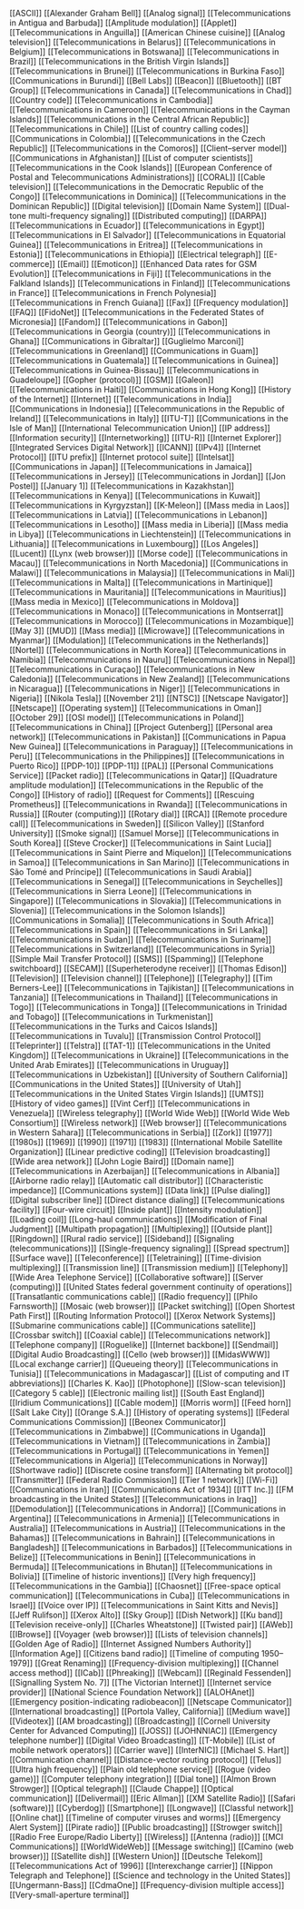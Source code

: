 [[ASCII]]
[[Alexander Graham Bell]]
[[Analog signal]]
[[Telecommunications in Antigua and Barbuda]]
[[Amplitude modulation]]
[[Applet]]
[[Telecommunications in Anguilla]]
[[American Chinese cuisine]]
[[Analog television]]
[[Telecommunications in Belarus]]
[[Telecommunications in Belgium]]
[[Telecommunications in Botswana]]
[[Telecommunications in Brazil]]
[[Telecommunications in the British Virgin Islands]]
[[Telecommunications in Brunei]]
[[Telecommunications in Burkina Faso]]
[[Communications in Burundi]]
[[Bell Labs]]
[[Beacon]]
[[Bluetooth]]
[[BT Group]]
[[Telecommunications in Canada]]
[[Telecommunications in Chad]]
[[Country code]]
[[Telecommunications in Cambodia]]
[[Telecommunications in Cameroon]]
[[Telecommunications in the Cayman Islands]]
[[Telecommunications in the Central African Republic]]
[[Telecommunications in Chile]]
[[List of country calling codes]]
[[Communications in Colombia]]
[[Telecommunications in the Czech Republic]]
[[Telecommunications in the Comoros]]
[[Client–server model]]
[[Communications in Afghanistan]]
[[List of computer scientists]]
[[Telecommunications in the Cook Islands]]
[[European Conference of Postal and Telecommunications Administrations]]
[[CORAL]]
[[Cable television]]
[[Telecommunications in the Democratic Republic of the Congo]]
[[Telecommunications in Dominica]]
[[Telecommunications in the Dominican Republic]]
[[Digital television]]
[[Domain Name System]]
[[Dual-tone multi-frequency signaling]]
[[Distributed computing]]
[[DARPA]]
[[Telecommunications in Ecuador]]
[[Telecommunications in Egypt]]
[[Telecommunications in El Salvador]]
[[Telecommunications in Equatorial Guinea]]
[[Telecommunications in Eritrea]]
[[Telecommunications in Estonia]]
[[Telecommunications in Ethiopia]]
[[Electrical telegraph]]
[[E-commerce]]
[[Email]]
[[Emoticon]]
[[Enhanced Data rates for GSM Evolution]]
[[Telecommunications in Fiji]]
[[Telecommunications in the Falkland Islands]]
[[Telecommunications in Finland]]
[[Telecommunications in France]]
[[Telecommunications in French Polynesia]]
[[Telecommunications in French Guiana]]
[[Fax]]
[[Frequency modulation]]
[[FAQ]]
[[FidoNet]]
[[Telecommunications in the Federated States of Micronesia]]
[[Fandom]]
[[Telecommunications in Gabon]]
[[Telecommunications in Georgia (country)]]
[[Telecommunications in Ghana]]
[[Communications in Gibraltar]]
[[Guglielmo Marconi]]
[[Telecommunications in Greenland]]
[[Communications in Guam]]
[[Telecommunications in Guatemala]]
[[Telecommunications in Guinea]]
[[Telecommunications in Guinea-Bissau]]
[[Telecommunications in Guadeloupe]]
[[Gopher (protocol)]]
[[GSM]]
[[Galeon]]
[[Telecommunications in Haiti]]
[[Communications in Hong Kong]]
[[History of the Internet]]
[[Internet]]
[[Telecommunications in India]]
[[Communications in Indonesia]]
[[Telecommunications in the Republic of Ireland]]
[[Telecommunications in Italy]]
[[ITU-T]]
[[Communications in the Isle of Man]]
[[International Telecommunication Union]]
[[IP address]]
[[Information security]]
[[Internetworking]]
[[ITU-R]]
[[Internet Explorer]]
[[Integrated Services Digital Network]]
[[ICANN]]
[[IPv4]]
[[Internet Protocol]]
[[ITU prefix]]
[[Internet protocol suite]]
[[Intelsat]]
[[Communications in Japan]]
[[Telecommunications in Jamaica]]
[[Telecommunications in Jersey]]
[[Telecommunications in Jordan]]
[[Jon Postel]]
[[January 1]]
[[Telecommunications in Kazakhstan]]
[[Telecommunications in Kenya]]
[[Telecommunications in Kuwait]]
[[Telecommunications in Kyrgyzstan]]
[[K-Meleon]]
[[Mass media in Laos]]
[[Telecommunications in Latvia]]
[[Telecommunications in Lebanon]]
[[Telecommunications in Lesotho]]
[[Mass media in Liberia]]
[[Mass media in Libya]]
[[Telecommunications in Liechtenstein]]
[[Telecommunications in Lithuania]]
[[Telecommunications in Luxembourg]]
[[Los Angeles]]
[[Lucent]]
[[Lynx (web browser)]]
[[Morse code]]
[[Telecommunications in Macau]]
[[Telecommunications in North Macedonia]]
[[Communications in Malawi]]
[[Telecommunications in Malaysia]]
[[Telecommunications in Mali]]
[[Telecommunications in Malta]]
[[Telecommunications in Martinique]]
[[Telecommunications in Mauritania]]
[[Telecommunications in Mauritius]]
[[Mass media in Mexico]]
[[Telecommunications in Moldova]]
[[Telecommunications in Monaco]]
[[Telecommunications in Montserrat]]
[[Telecommunications in Morocco]]
[[Telecommunications in Mozambique]]
[[May 3]]
[[MUD]]
[[Mass media]]
[[Microwave]]
[[Telecommunications in Myanmar]]
[[Modulation]]
[[Telecommunications in the Netherlands]]
[[Nortel]]
[[Telecommunications in North Korea]]
[[Telecommunications in Namibia]]
[[Telecommunications in Nauru]]
[[Telecommunications in Nepal]]
[[Telecommunications in Curaçao]]
[[Telecommunications in New Caledonia]]
[[Telecommunications in New Zealand]]
[[Telecommunications in Nicaragua]]
[[Telecommunications in Niger]]
[[Telecommunications in Nigeria]]
[[Nikola Tesla]]
[[November 21]]
[[NTSC]]
[[Netscape Navigator]]
[[Netscape]]
[[Operating system]]
[[Telecommunications in Oman]]
[[October 29]]
[[OSI model]]
[[Telecommunications in Poland]]
[[Telecommunications in China]]
[[Project Gutenberg]]
[[Personal area network]]
[[Telecommunications in Pakistan]]
[[Communications in Papua New Guinea]]
[[Telecommunications in Paraguay]]
[[Telecommunications in Peru]]
[[Telecommunications in the Philippines]]
[[Telecommunications in Puerto Rico]]
[[PDP-10]]
[[PDP-11]]
[[PAL]]
[[Personal Communications Service]]
[[Packet radio]]
[[Telecommunications in Qatar]]
[[Quadrature amplitude modulation]]
[[Telecommunications in the Republic of the Congo]]
[[History of radio]]
[[Request for Comments]]
[[Rescuing Prometheus]]
[[Telecommunications in Rwanda]]
[[Telecommunications in Russia]]
[[Router (computing)]]
[[Rotary dial]]
[[RCA]]
[[Remote procedure call]]
[[Telecommunications in Sweden]]
[[Silicon Valley]]
[[Stanford University]]
[[Smoke signal]]
[[Samuel Morse]]
[[Telecommunications in South Korea]]
[[Steve Crocker]]
[[Telecommunications in Saint Lucia]]
[[Telecommunications in Saint Pierre and Miquelon]]
[[Telecommunications in Samoa]]
[[Telecommunications in San Marino]]
[[Telecommunications in São Tomé and Príncipe]]
[[Telecommunications in Saudi Arabia]]
[[Telecommunications in Senegal]]
[[Telecommunications in Seychelles]]
[[Telecommunications in Sierra Leone]]
[[Telecommunications in Singapore]]
[[Telecommunications in Slovakia]]
[[Telecommunications in Slovenia]]
[[Telecommunications in the Solomon Islands]]
[[Communications in Somalia]]
[[Telecommunications in South Africa]]
[[Telecommunications in Spain]]
[[Telecommunications in Sri Lanka]]
[[Telecommunications in Sudan]]
[[Telecommunications in Suriname]]
[[Telecommunications in Switzerland]]
[[Telecommunications in Syria]]
[[Simple Mail Transfer Protocol]]
[[SMS]]
[[Spamming]]
[[Telephone switchboard]]
[[SECAM]]
[[Superheterodyne receiver]]
[[Thomas Edison]]
[[Television]]
[[Television channel]]
[[Telephone]]
[[Telegraphy]]
[[Tim Berners-Lee]]
[[Telecommunications in Tajikistan]]
[[Telecommunications in Tanzania]]
[[Telecommunications in Thailand]]
[[Telecommunications in Togo]]
[[Telecommunications in Tonga]]
[[Telecommunications in Trinidad and Tobago]]
[[Telecommunications in Turkmenistan]]
[[Telecommunications in the Turks and Caicos Islands]]
[[Telecommunications in Tuvalu]]
[[Transmission Control Protocol]]
[[Teleprinter]]
[[Telstra]]
[[TAT-1]]
[[Telecommunications in the United Kingdom]]
[[Telecommunications in Ukraine]]
[[Telecommunications in the United Arab Emirates]]
[[Telecommunications in Uruguay]]
[[Telecommunications in Uzbekistan]]
[[University of Southern California]]
[[Communications in the United States]]
[[University of Utah]]
[[Telecommunications in the United States Virgin Islands]]
[[UMTS]]
[[History of video games]]
[[Vint Cerf]]
[[Telecommunications in Venezuela]]
[[Wireless telegraphy]]
[[World Wide Web]]
[[World Wide Web Consortium]]
[[Wireless network]]
[[Web browser]]
[[Telecommunications in Western Sahara]]
[[Telecommunications in Serbia]]
[[Zork]]
[[1977]]
[[1980s]]
[[1969]]
[[1990]]
[[1971]]
[[1983]]
[[International Mobile Satellite Organization]]
[[Linear predictive coding]]
[[Television broadcasting]]
[[Wide area network]]
[[John Logie Baird]]
[[Domain name]]
[[Telecommunications in Azerbaijan]]
[[Telecommunications in Albania]]
[[Airborne radio relay]]
[[Automatic call distributor]]
[[Characteristic impedance]]
[[Communications system]]
[[Data link]]
[[Pulse dialing]]
[[Digital subscriber line]]
[[Direct distance dialing]]
[[Telecommunications facility]]
[[Four-wire circuit]]
[[Inside plant]]
[[Intensity modulation]]
[[Loading coil]]
[[Long-haul communications]]
[[Modification of Final Judgment]]
[[Multipath propagation]]
[[Multiplexing]]
[[Outside plant]]
[[Ringdown]]
[[Rural radio service]]
[[Sideband]]
[[Signaling (telecommunications)]]
[[Single-frequency signaling]]
[[Spread spectrum]]
[[Surface wave]]
[[Teleconference]]
[[Teletraining]]
[[Time-division multiplexing]]
[[Transmission line]]
[[Transmission medium]]
[[Telephony]]
[[Wide Area Telephone Service]]
[[Collaborative software]]
[[Server (computing)]]
[[United States federal government continuity of operations]]
[[Transatlantic communications cable]]
[[Radio frequency]]
[[Philo Farnsworth]]
[[Mosaic (web browser)]]
[[Packet switching]]
[[Open Shortest Path First]]
[[Routing Information Protocol]]
[[Xerox Network Systems]]
[[Submarine communications cable]]
[[Communications satellite]]
[[Crossbar switch]]
[[Coaxial cable]]
[[Telecommunications network]]
[[Telephone company]]
[[Roguelike]]
[[Internet backbone]]
[[Sendmail]]
[[Digital Audio Broadcasting]]
[[Cello (web browser)]]
[[MidasWWW]]
[[Local exchange carrier]]
[[Queueing theory]]
[[Telecommunications in Tunisia]]
[[Telecommunications in Madagascar]]
[[List of computing and IT abbreviations]]
[[Charles K. Kao]]
[[Photophone]]
[[Slow-scan television]]
[[Category 5 cable]]
[[Electronic mailing list]]
[[South East England]]
[[Iridium Communications]]
[[Cable modem]]
[[Morris worm]]
[[Feed horn]]
[[Salt Lake City]]
[[Orange S.A.]]
[[History of operating systems]]
[[Federal Communications Commission]]
[[Beonex Communicator]]
[[Telecommunications in Zimbabwe]]
[[Communications in Uganda]]
[[Telecommunications in Vietnam]]
[[Telecommunications in Zambia]]
[[Telecommunications in Portugal]]
[[Telecommunications in Yemen]]
[[Telecommunications in Algeria]]
[[Telecommunications in Norway]]
[[Shortwave radio]]
[[Discrete cosine transform]]
[[Alternating bit protocol]]
[[Transmitter]]
[[Federal Radio Commission]]
[[Tier 1 network]]
[[Wi-Fi]]
[[Communications in Iran]]
[[Communications Act of 1934]]
[[ITT Inc.]]
[[FM broadcasting in the United States]]
[[Telecommunications in Iraq]]
[[Demodulation]]
[[Telecommunications in Andorra]]
[[Communications in Argentina]]
[[Telecommunications in Armenia]]
[[Telecommunications in Australia]]
[[Telecommunications in Austria]]
[[Telecommunications in the Bahamas]]
[[Telecommunications in Bahrain]]
[[Telecommunications in Bangladesh]]
[[Telecommunications in Barbados]]
[[Telecommunications in Belize]]
[[Telecommunications in Benin]]
[[Telecommunications in Bermuda]]
[[Telecommunications in Bhutan]]
[[Telecommunications in Bolivia]]
[[Timeline of historic inventions]]
[[Very high frequency]]
[[Telecommunications in the Gambia]]
[[Chaosnet]]
[[Free-space optical communication]]
[[Telecommunications in Cuba]]
[[Telecommunications in Israel]]
[[Voice over IP]]
[[Telecommunications in Saint Kitts and Nevis]]
[[Jeff Rulifson]]
[[Xerox Alto]]
[[Sky Group]]
[[Dish Network]]
[[Ku band]]
[[Television receive-only]]
[[Charles Wheatstone]]
[[Twisted pair]]
[[AWeb]]
[[IBrowse]]
[[Voyager (web browser)]]
[[Lists of television channels]]
[[Golden Age of Radio]]
[[Internet Assigned Numbers Authority]]
[[Information Age]]
[[Citizens band radio]]
[[Timeline of computing 1950–1979]]
[[Great Renaming]]
[[Frequency-division multiplexing]]
[[Channel access method]]
[[ICab]]
[[Phreaking]]
[[Webcam]]
[[Reginald Fessenden]]
[[Signalling System No. 7]]
[[The Victorian Internet]]
[[Internet service provider]]
[[National Science Foundation Network]]
[[ALOHAnet]]
[[Emergency position-indicating radiobeacon]]
[[Netscape Communicator]]
[[International broadcasting]]
[[Portola Valley, California]]
[[Medium wave]]
[[Videotex]]
[[AM broadcasting]]
[[Broadcasting]]
[[Cornell University Center for Advanced Computing]]
[[JOSS]]
[[JOHNNIAC]]
[[Emergency telephone number]]
[[Digital Video Broadcasting]]
[[T-Mobile]]
[[List of mobile network operators]]
[[Carrier wave]]
[[InterNIC]]
[[Michael S. Hart]]
[[Communication channel]]
[[Distance-vector routing protocol]]
[[Telus]]
[[Ultra high frequency]]
[[Plain old telephone service]]
[[Rogue (video game)]]
[[Computer telephony integration]]
[[Dial tone]]
[[Almon Brown Strowger]]
[[Optical telegraph]]
[[Claude Chappe]]
[[Optical communication]]
[[Delivermail]]
[[Eric Allman]]
[[XM Satellite Radio]]
[[Safari (software)]]
[[Cyberdog]]
[[Smartphone]]
[[Longwave]]
[[Classful network]]
[[Online chat]]
[[Timeline of computer viruses and worms]]
[[Emergency Alert System]]
[[Pirate radio]]
[[Public broadcasting]]
[[Strowger switch]]
[[Radio Free Europe/Radio Liberty]]
[[Wireless]]
[[Antenna (radio)]]
[[MCI Communications]]
[[WorldWideWeb]]
[[Message switching]]
[[Camino (web browser)]]
[[Satellite dish]]
[[Western Union]]
[[Deutsche Telekom]]
[[Telecommunications Act of 1996]]
[[Interexchange carrier]]
[[Nippon Telegraph and Telephone]]
[[Science and technology in the United States]]
[[Ungermann-Bass]]
[[CdmaOne]]
[[Frequency-division multiple access]]
[[Very-small-aperture terminal]]
